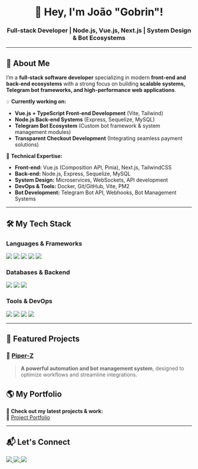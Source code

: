 <h1 align="center">👋 Hey, I'm João "Gobrin"!</h1>
<h3 align="center">Full-stack Developer | Node.js, Vue.js, Next.js | System Design & Bot Ecosystems</h3>

---

## 🚀 About Me  
I’m a **full-stack software developer** specializing in modern **front-end and back-end ecosystems** with a strong focus on building **scalable systems, Telegram bot frameworks, and high-performance web applications**.

💡 **Currently working on:**  
- **Vue.js + TypeScript Front-end Development** (Vite, Tailwind)  
- **Node.js Back-end Systems** (Express, Sequelize, MySQL)  
- **Telegram Bot Ecosystem** (Custom bot framework & system management modules)  
- **Transparent Checkout Development** (Integrating seamless payment solutions)  

🔧 **Technical Expertise:**  
- **Front-end:** Vue.js (Composition API, Pinia), Next.js, TailwindCSS  
- **Back-end:** Node.js, Express, Sequelize, MySQL  
- **System Design:** Microservices, WebSockets, API development  
- **DevOps & Tools:** Docker, Git/GitHub, Vite, PM2  
- **Bot Development:** Telegram Bot API, Webhooks, Bot Management Systems  

---

## 🛠️ My Tech Stack  
### **Languages & Frameworks**
<p align="left">
  <img src="https://img.shields.io/badge/Node.js-43853D?style=for-the-badge&logo=node.js&logoColor=white" />
  <img src="https://img.shields.io/badge/Vue.js-35495E?style=for-the-badge&logo=vue.js&logoColor=4FC08D" />
  <img src="https://img.shields.io/badge/Next.js-000000?style=for-the-badge&logo=next.js&logoColor=white" />
  <img src="https://img.shields.io/badge/TypeScript-3178C6?style=for-the-badge&logo=typescript&logoColor=white" />
  <img src="https://img.shields.io/badge/TailwindCSS-38B2AC?style=for-the-badge&logo=tailwind-css&logoColor=white" />
</p>

### **Databases & Backend**
<p align="left">
  <img src="https://img.shields.io/badge/MySQL-4479A1?style=for-the-badge&logo=mysql&logoColor=white" />
  <img src="https://img.shields.io/badge/Sequelize-52B0E7?style=for-the-badge&logo=sequelize&logoColor=white" />
  <img src="https://img.shields.io/badge/Express.js-000000?style=for-the-badge&logo=express&logoColor=white" />
</p>

### **Tools & DevOps**
<p align="left">
  <img src="https://img.shields.io/badge/Docker-2496ED?style=for-the-badge&logo=docker&logoColor=white" />
  <img src="https://img.shields.io/badge/GitHub-181717?style=for-the-badge&logo=github&logoColor=white" />
  <img src="https://img.shields.io/badge/Vite-646CFF?style=for-the-badge&logo=vite&logoColor=white" />
  <img src="https://img.shields.io/badge/PM2-2B037A?style=for-the-badge&logo=pm2&logoColor=white" />
</p>

---

## 📌 Featured Projects 
 

### 🔹 [Piper-Z](https://piper-z.vercel.app/)  
> **A powerful automation and bot management system**, designed to optimize workflows and streamline integrations.


## 🌎 My Portfolio  
🚀 **Check out my latest projects & work:**  
🔗 [Project Portfolio](https://project-portifolio-v3-2.vercel.app/)

---

## 📬 Let's Connect  
<p align="left">
  <a href="https://linkedin.com/in/yourprofile" target="_blank">
    <img src="https://img.shields.io/badge/LinkedIn-blue?style=for-the-badge&logo=linkedin" />
  </a>
  <a href="https://twitter.com/yourprofile" target="_blank">
    <img src="https://img.shields.io/badge/Twitter-black?style=for-the-badge&logo=twitter" />
  </a>
  <a href="https://t.me/yourprofile" target="_blank">
    <img src="https://img.shields.io/badge/Telegram-26A5E4?style=for-the-badge&logo=telegram&logoColor=white" />
  </a>
</p>
